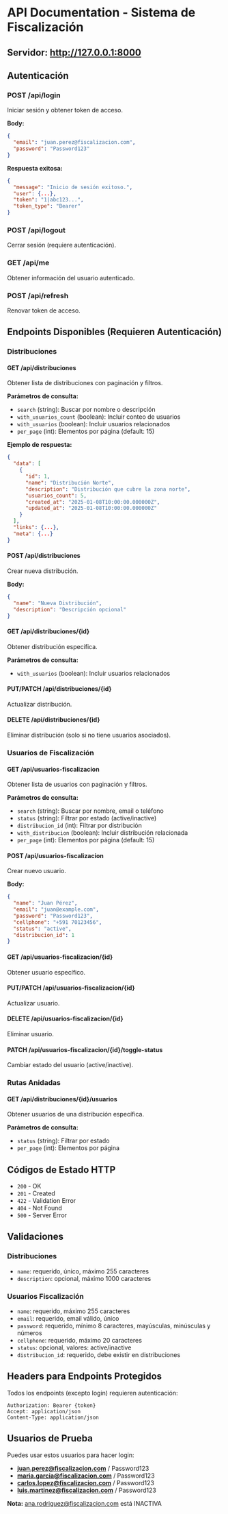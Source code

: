 # API Documentation - Sistema de Fiscalización

## Servidor: http://127.0.0.1:8000

## Autenticación

### POST /api/login
Iniciar sesión y obtener token de acceso.

**Body:**
```json
{
  "email": "juan.perez@fiscalizacion.com",
  "password": "Password123"
}
```

**Respuesta exitosa:**
```json
{
  "message": "Inicio de sesión exitoso.",
  "user": {...},
  "token": "1|abc123...",
  "token_type": "Bearer"
}
```

### POST /api/logout
Cerrar sesión (requiere autenticación).

### GET /api/me
Obtener información del usuario autenticado.

### POST /api/refresh
Renovar token de acceso.

## Endpoints Disponibles (Requieren Autenticación)

### Distribuciones

#### GET /api/distribuciones
Obtener lista de distribuciones con paginación y filtros.

**Parámetros de consulta:**
- `search` (string): Buscar por nombre o descripción
- `with_usuarios_count` (boolean): Incluir conteo de usuarios
- `with_usuarios` (boolean): Incluir usuarios relacionados
- `per_page` (int): Elementos por página (default: 15)

**Ejemplo de respuesta:**
```json
{
  "data": [
    {
      "id": 1,
      "name": "Distribución Norte",
      "description": "Distribución que cubre la zona norte",
      "usuarios_count": 5,
      "created_at": "2025-01-08T10:00:00.000000Z",
      "updated_at": "2025-01-08T10:00:00.000000Z"
    }
  ],
  "links": {...},
  "meta": {...}
}
```

#### POST /api/distribuciones
Crear nueva distribución.

**Body:**
```json
{
  "name": "Nueva Distribución",
  "description": "Descripción opcional"
}
```

#### GET /api/distribuciones/{id}
Obtener distribución específica.

**Parámetros de consulta:**
- `with_usuarios` (boolean): Incluir usuarios relacionados

#### PUT/PATCH /api/distribuciones/{id}
Actualizar distribución.

#### DELETE /api/distribuciones/{id}
Eliminar distribución (solo si no tiene usuarios asociados).

### Usuarios de Fiscalización

#### GET /api/usuarios-fiscalizacion
Obtener lista de usuarios con paginación y filtros.

**Parámetros de consulta:**
- `search` (string): Buscar por nombre, email o teléfono
- `status` (string): Filtrar por estado (active/inactive)
- `distribucion_id` (int): Filtrar por distribución
- `with_distribucion` (boolean): Incluir distribución relacionada
- `per_page` (int): Elementos por página (default: 15)

#### POST /api/usuarios-fiscalizacion
Crear nuevo usuario.

**Body:**
```json
{
  "name": "Juan Pérez",
  "email": "juan@example.com",
  "password": "Password123",
  "cellphone": "+591 70123456",
  "status": "active",
  "distribucion_id": 1
}
```

#### GET /api/usuarios-fiscalizacion/{id}
Obtener usuario específico.

#### PUT/PATCH /api/usuarios-fiscalizacion/{id}
Actualizar usuario.

#### DELETE /api/usuarios-fiscalizacion/{id}
Eliminar usuario.

#### PATCH /api/usuarios-fiscalizacion/{id}/toggle-status
Cambiar estado del usuario (active/inactive).

### Rutas Anidadas

#### GET /api/distribuciones/{id}/usuarios
Obtener usuarios de una distribución específica.

**Parámetros de consulta:**
- `status` (string): Filtrar por estado
- `per_page` (int): Elementos por página

## Códigos de Estado HTTP

- `200` - OK
- `201` - Created
- `422` - Validation Error
- `404` - Not Found
- `500` - Server Error

## Validaciones

### Distribuciones
- `name`: requerido, único, máximo 255 caracteres
- `description`: opcional, máximo 1000 caracteres

### Usuarios Fiscalización
- `name`: requerido, máximo 255 caracteres
- `email`: requerido, email válido, único
- `password`: requerido, mínimo 8 caracteres, mayúsculas, minúsculas y números
- `cellphone`: requerido, máximo 20 caracteres
- `status`: opcional, valores: active/inactive
- `distribucion_id`: requerido, debe existir en distribuciones

## Headers para Endpoints Protegidos

Todos los endpoints (excepto login) requieren autenticación:
```
Authorization: Bearer {token}
Accept: application/json
Content-Type: application/json
```

## Usuarios de Prueba

Puedes usar estos usuarios para hacer login:
- **juan.perez@fiscalizacion.com** / Password123
- **maria.garcia@fiscalizacion.com** / Password123  
- **carlos.lopez@fiscalizacion.com** / Password123
- **luis.martinez@fiscalizacion.com** / Password123

**Nota:** ana.rodriguez@fiscalizacion.com está INACTIVA